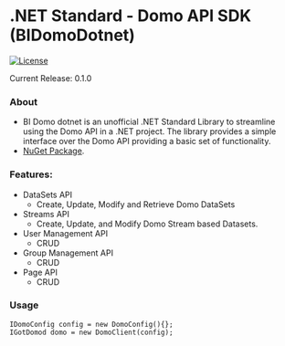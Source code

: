 
# .NET Standard - Domo API SDK (BIDomoDotnet)
[![License](https://img.shields.io/badge/license-MIT-blue.svg?style=flat)](http://www.opensource.org/licenses/MIT)

Current Release: 0.1.0

### About

* BI Domo dotnet is an unofficial .NET Standard Library to streamline using the Domo API in a .NET project. The library provides a simple interface over the Domo API providing a basic set of functionality.
* [NuGet Package]().

### Features:
- DataSets API
	- Create, Update, Modify and Retrieve Domo DataSets
- Streams API
	- Create, Update, and Modify Domo Stream based Datasets.
- User Management API
	- CRUD
- Group Management API
	- CRUD
- Page API
	- CRUD

### Usage

```Csharp
IDomoConfig config = new DomoConfig(){};
IGotDomod domo = new DomoClient(config);

 
```